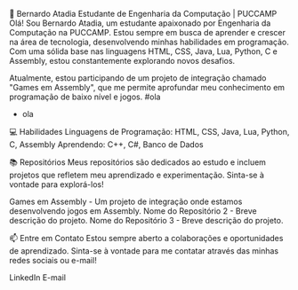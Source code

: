 🌟 Bernardo Atadia
Estudante de Engenharia da Computação | PUCCAMP
Olá! Sou Bernardo Atadia, um estudante apaixonado por Engenharia da Computação na PUCCAMP. Estou sempre em busca de aprender e crescer na área de tecnologia, desenvolvendo minhas habilidades em programação. Com uma sólida base nas linguagens HTML, CSS, Java, Lua, Python, C e Assembly, estou constantemente explorando novos desafios.

Atualmente, estou participando de um projeto de integração chamado "Games em Assembly", que me permite aprofundar meu conhecimento em programação de baixo nível e jogos.
#ola 
* ola 

💻 Habilidades
Linguagens de Programação:
HTML, CSS, Java, Lua, Python, C, Assembly
Aprendendo:
C++, C#, Banco de Dados

📚 Repositórios
Meus repositórios são dedicados ao estudo e incluem projetos que refletem meu aprendizado e experimentação. Sinta-se à vontade para explorá-los!

Games em Assembly - Um projeto de integração onde estamos desenvolvendo jogos em Assembly.
Nome do Repositório 2 - Breve descrição do projeto.
Nome do Repositório 3 - Breve descrição do projeto.

📫 Entre em Contato
Estou sempre aberto a colaborações e oportunidades de aprendizado. Sinta-se à vontade para me contatar através das minhas redes sociais ou e-mail!

LinkedIn
E-mail

